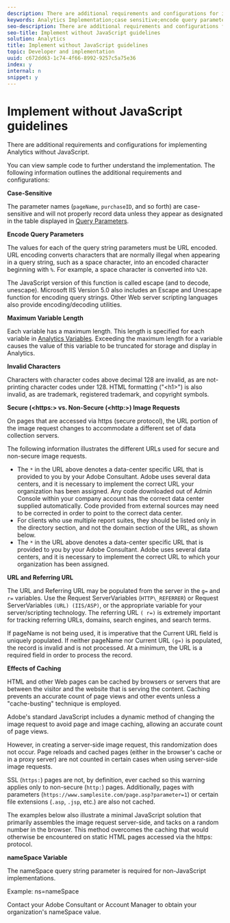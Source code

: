 ```yaml
---
description: There are additional requirements and configurations for implementing Analytics without JavaScript.
keywords: Analytics Implementation;case sensitive;encode query parameters;invalid characters;secure image requests;maximum variable length;referring;url;caching;namespace
seo-description: There are additional requirements and configurations for implementing Analytics without JavaScript.
seo-title: Implement without JavaScript guidelines
solution: Analytics
title: Implement without JavaScript guidelines
topic: Developer and implementation
uuid: c672dd63-1c74-4f66-8992-9257c5a75e36
index: y
internal: n
snippet: y
---
```


# Implement without JavaScript guidelines

There are additional requirements and configurations for implementing Analytics without JavaScript.

You can view sample code to further understand the implementation. The following information outlines the additional requirements and configurations: 

<!--Meike, I converted this from a table. Table within a table was a mess, and I'm not sure I captured everything. Please check this content against the orginal. -Bob -->

**Case-Sensitive**

The parameter names (`pageName`, `purchaseID`, and so forth) are case-sensitive and will not properly record data unless they appear as designated in the table displayed in [Query Parameters](../../../implement/js-implementation/data-collection/query-parameters.md).

**Encode Query Parameters**

The values for each of the query string parameters must be URL encoded. URL encoding converts characters that are normally illegal when appearing in a query string, such as a space character, into an encoded character beginning with `%`. For example, a space character is converted into `%20`.

The JavaScript version of this function is called escape (and to decode, unescape). Microsoft IIS Version 5.0 also includes an Escape and Unescape function for encoding query strings. Other Web server scripting languages also provide encoding/decoding utilities.

**Maximum Variable Length**

Each variable has a maximum length. This length is specified for each variable in [Analytics Variables](../../../implement/js-implementation/c-variables/sc-variables.md). Exceeding the maximum length for a variable causes the value of this variable to be truncated for storage and display in Analytics.

**Invalid Characters**

Characters with character codes above decimal 128 are invalid, as are not-printing character codes under 128. HTML formatting ("&lt;h1&gt;") is also invalid, as are trademark, registered trademark, and copyright symbols.

**Secure (&lt;https:&gt; vs. Non-Secure (&lt;http:&gt;) Image Requests**

On pages that are accessed via https (secure protocol), the URL portion of the image request changes to accommodate a different set of data collection servers.

The following information illustrates the different URLs used for secure and non-secure image requests.

* The `*` in the URL above denotes a data-center specific URL that is provided to you by your Adobe Consultant. Adobe uses several data centers, and it is necessary to implement the correct URL your organization has been assigned. Any code downloaded out of Admin Console within your company account has the correct data center supplied automatically. Code provided from external sources may need to be corrected in order to point to the correct data center.
* For clients who use multiple report suites, they should be listed only in the directory section, and not the domain section of the URL, as shown below.
* The `*` in the URL above denotes a data-center specific URL that is provided to you by your Adobe Consultant. Adobe uses several data centers, and it is necessary to implement the correct URL to which your organization has been assigned.

**URL and Referring URL**

The URL and Referring URL may be populated from the server in the `g=` and `r=` variables. Use the Request ServerVariables (`HTTP\_REFERRER`) or Request ServerVariables `(URL) (IIS/ASP)`, or the appropriate variable for your server/scripting technology. The referring URL `( r=)` is extremely important for tracking referring URLs, domains, search engines, and search terms.

If pageName is not being used, it is imperative that the Current URL field is uniquely populated. If neither pageName nor Current URL `(g=)` is populated, the record is invalid and is not processed. At a minimum, the URL is a required field in order to process the record.

**Effects of Caching**

HTML and other Web pages can be cached by browsers or servers that are between the visitor and the website that is serving the content. Caching prevents an accurate count of page views and other events unless a "cache-busting" technique is employed.

Adobe's standard JavaScript includes a dynamic method of changing the image request to avoid page and image caching, allowing an accurate count of page views.

However, in creating a server-side image request, this randomization does not occur. Page reloads and cached pages (either in the browser's cache or in a proxy server) are not counted in certain cases when using server-side image requests.

SSL (`https:`) pages are not, by definition, ever cached so this warning applies only to non-secure (`http:`) pages. Additionally, pages with parameters (`https://www.samplesite.com/page.asp?parameter=1`) or certain file extensions (`.asp`, `.jsp`, etc.) are also not cached.

The examples below also illustrate a minimal JavaScript solution that primarily assembles the image request server-side, and tacks on a random number in the browser. This method overcomes the caching that would otherwise be encountered on static HTML pages accessed via the https: protocol.

**nameSpace Variable**

The nameSpace query string parameter is required for non-JavaScript implementations.

Example: ns=nameSpace

Contact your Adobe Consultant or Account Manager to obtain your organization's nameSpace value.
